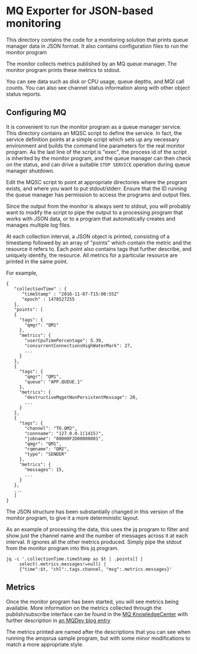 # MQ Exporter for JSON-based monitoring

This directory contains the code for a monitoring solution
that prints queue manager data in JSON format.
It also contains configuration files to run the monitor program

The monitor collects metrics published by an MQ queue manager. The monitor program prints
these metrics to stdout.

You can see data such as disk or CPU usage, queue depths, and MQI call
counts. You can also see channel status information along with other
object status reports.

## Configuring MQ
It is convenient to run the monitor program as a queue manager service.
This directory contains an MQSC script to define the service. In fact, the
service definition points at a simple script which sets up any
necessary environment and builds the command line parameters for the
real monitor program. As the last line of the script is "exec", the
process id of the script is inherited by the monitor program, and the
queue manager can then check on the status, and can drive a suitable
`STOP SERVICE` operation during queue manager shutdown.

Edit the MQSC script to point at appropriate directories
where the program exists, and where you want to put stdout/stderr.
Ensure that the ID running the queue manager has permission to access
the programs and output files.

Since the output from the monitor is always sent to stdout, you will
probably want to modify the script to pipe the output to a processing
program that works with JSON data, or to a program that automatically
creates and manages multiple log files.

At each collection interval, a JSON object is printed, consisting of
a timestamp followed by an array of "points" which contain the
metric and the resource it refers to. Each point also contains tags
that further describe, and uniquely identify, the resource. All metrics for
a particular resource are printed in the same point.

For example,
```
{
   "collectionTime" : {
      "timeStamp" : "2016-11-07-T15:00:55Z"
      "epoch" : 1478527255
   },
   "points": [
   {
     "tags": {
       "qmgr": "QM1"
     },
     "metrics": {
       "userCpuTimePercentage": 5.39,
       "concurrentConnectionsHighWaterMark": 27,
       ...
     }
   },
   {
     "tags": {
       "qmgr": "QM1",
       "queue": "APP.QUEUE.1"
     },
     "metrics": {
       "destructiveMqgetNonPersistentMessage": 20,
       ...
     }
   },
   {
     "tags": {
       "channel": "TO.QM2",
       "connname": "127.0.0.1(1415)",
       "jobname": "00000F2D00000001",
       "qmgr": "QM1",
       "rqmname": "QM2",
       "type": "SENDER"
     },
     "metrics": {
       "messages": 15,
       ...
     }
   },
   ...
   ]
}

```

The JSON structure has been substantially changed in this version of
the monitor program, to give it a more deterministic layout.

As an example of processing the data, this uses the jq program to filter and show
just the channel name and the number of messages across it at each interval. It
ignores all the other metrics produced.
Simply pipe the stdout from the monitor program into this jq program.

```
jq -c '.collectionTime.timeStamp as $t | .points[] |
     select(.metrics.messages!=null) |
     {"time":$t, "chl":.tags.channel, "msg":.metrics.messages}'
```

## Metrics
Once the monitor program has been started, you will see metrics being available.
More information on the metrics collected through the publish/subscribe
interface can be found in the [MQ KnowledgeCenter](https://www.ibm.com/support/knowledgecenter/SSFKSJ_latest/com.ibm.mq.mon.doc/mo00013_.htm)
with further description in [an MQDev blog entry](https://www.ibm.com/developerworks/community/blogs/messaging/entry/Statistics_published_to_the_system_topic_in_MQ_v9?lang=en)

The metrics printed are named after the
descriptions that you can see when running the amqsrua sample program, but with some
minor modifications to match a more appropriate style.
